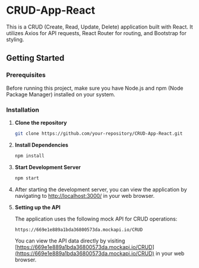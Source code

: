 # CRUD-App-React

This is a CRUD (Create, Read, Update, Delete) application built with React. It utilizes Axios for API requests, React Router for routing, and Bootstrap for styling.

## Getting Started

### Prerequisites

Before running this project, make sure you have Node.js and npm (Node Package Manager) installed on your system.

### Installation

1. **Clone the repository**

   ```bash
   git clone https://github.com/your-repository/CRUD-App-React.git
   ```

2. **Install Dependencies**

   ```bash
   npm install
   ```

3. **Start Development Server**

   ```bash
   npm start
   ```


4. After starting the development server, you can view the application by navigating to [http://localhost:3000/](http://localhost:3000/) in your web browser.

5. **Setting up the API**

   The application uses the following mock API for CRUD operations:

   ```
   https://669e1e889a1bda36800573da.mockapi.io/CRUD
   ```

   You can view the API data directly by visiting [https://669e1e889a1bda36800573da.mockapi.io/CRUD](https://669e1e889a1bda36800573da.mockapi.io/CRUD) in your web browser.